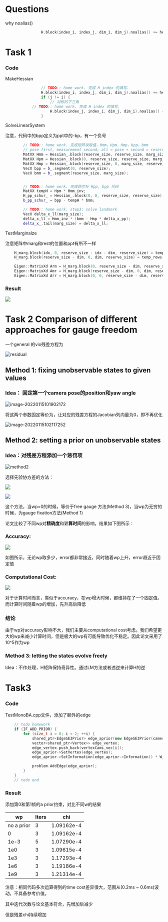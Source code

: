 # Questions

why noalias()

```c++
                H.block(index_i, index_j, dim_i, dim_j).noalias() += hessian;
```

# Task 1

### Code

MakeHessian

```c++
                // TODO:: home work. 完成 H index 的填写.
                H.block(index_i, index_j, dim_i, dim_j).noalias() += hessian;
                if (j != i) {
                    // 对称的下三角
            // TODO:: home work. 完成 H index 的填写.
                    H.block(index_j, index_i, dim_j, dim_i).noalias() += hessian.transpose();
                }

```



SolveLinearSystem

注意，代码中的bpp定义为ppt中的-bp，有一个负号

```c++
        // TODO:: home work. 完成矩阵块取值，Hmm，Hpm，Hmp，bpp，bmm
        // pose first, measurement second; all = pose + second = reservesize + marg_size
        MatXX Hmm = Hessian_.block(reserve_size, reserve_size, marg_size, marg_size);
        MatXX Hpm = Hessian_.block(0, reserve_size, reserve_size, marg_size);
        MatXX Hmp = Hessian_.block(reserve_size, 0, marg_size, reserve_size);
        VecX bpp = b_.segment(0, reserve_size);
        VecX bmm = b_.segment(reserve_size, marg_size);


        // TODO:: home work. 完成舒尔补 Hpp, bpp 代码
        MatXX tempH = Hpm * Hmm_inv;
        H_pp_schur_ = Hessian_.block(0, 0, reserve_size, reserve_size) - tempH * Hmp;
        b_pp_schur_ = bpp - tempH * bmm;

        // TODO:: home work. step3: solve landmark
        VecX delta_x_ll(marg_size);
        delta_x_ll = Hmm_inv * (bmm - Hmp * delta_x_pp);
        delta_x_.tail(marg_size) = delta_x_ll;


```



TestMarginalze

注意矩阵中marg和rest的位置和ppt有所不一样

```c++
    H_marg.block(idx, 0, reserve_size - idx - dim, reserve_size) = temp_botRows;
    H_marg.block(reserve_size - dim, 0, dim, reserve_size) = temp_rows;

    Eigen::MatrixXd Arm = H_marg.block(0, reserve_size - dim, reserve_size - dim, dim);
    Eigen::MatrixXd Amr = H_marg.block(reserve_size - dim, 0, dim, reserve_size - dim);
    Eigen::MatrixXd Arr = H_marg.block(0, 0, reserve_size - dim, reserve_size - dim);

```



### Result

![](./docs/task1.png)

# Task 2 Comparison of different approaches for gauge freedom

一个general 的vio残差方程为

![residual](./docs/residual.png)

## Method 1: fixing unobservable states to given values 

### Idea： 固定第一个camera pose的position和yaw angle

![image-20220115101902172](./docs/method1.png)

将这两个参数固定等价为，让对应的残差方程的Jacobian列向量为0，即不再优化

![image-20220115102117252](./docs/method1_2.png)

## Method 2: setting a prior on unobservable states  

### Idea：对残差方程添加一个惩罚项

![method2](./docs/method2.png)

选择先验协方差的方法：

![](./docs/method2_1.png)

![](./docs/method2_1_2.png)

这个方法，当wp=0的时候，等价于free gauge 方法(Method 3)，当wp为无穷的时候，为gauge fixation方法(Method 1)



论文比较了不同wp对**精确度**和**计算时间**的影响，结果如下图所示：



### Accuracy:

![](./docs/accuracy.png)

如图所示，无论wp取多少，error都非常接近，同时随着wp上升，error趋近于固定值



### Computational Cost:

![](./docs/comput.png)



对于计算时间而言，类似于accuracy，在wp增大时候，都维持在了一个固定值。而计算时间随着wp的增加，先升高后降低



### 结论

由于wp对accuracy影响不大，我们主要从computational cost考虑。我们希望更大的wp来减小计算时间，但是极大的wp有可能导致优化不稳定。因此论文采用了10^5作为wp



### Method 3: letting the states evolve freely

Idea：不作处理，H矩阵保持奇异性。通过LM方法或者违逆来计算H的逆



# Task3 

### Code

TestMonoBA.cpp文件，添加了额外的edge

```c++
    // todo homework
    if (IF_ADD_PRIOR) {
        for (size_t i = 0; i < 2; ++i) {
            shared_ptr<EdgeSE3Prior> edge_aprior(new EdgeSE3Prior(cameras[i].twc, cameras[i].qwc));
            vector<shared_ptr<Vertex>> edge_vertex;
            edge_vertex.push_back(vertexCams_vec[i]);
            edge_aprior->SetVertex(edge_vertex);
            edge_aprior->SetInformation(edge_aprior->Information() * W_P);

            problem.AddEdge(edge_aprior);
        }
    }
    // todo end
```



### Result

添加第0和第1帧的a prior约束，对比不同w的结果

| wp         | Iters | chi        |
| ---------- | ----- | ---------- |
| no a prior | 3     | 1.09162e-4 |
| 0          | 3     | 1.09162e-4 |
| 1e-3       | 5     | 1.07290e-4 |
| 1e0        | 3     | 1.09615e-4 |
| 1e3        | 3     | 1.17293e-4 |
| 1e6        | 3     | 1.19186e-4 |
| 1e9        | 3     | 1.21314e-4 |

注意：相同代码多次运算得到的time cost差异很大，范围从(0.2ms ~ 0.6ms)波动，不具备参考价值。

其中迭代次数与论文基本符合，先增加后减少

但是残差chi持续增加
